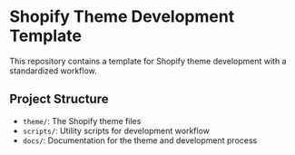 # Shopify Theme Development Template

This repository contains a template for Shopify theme development with a standardized workflow.

## Project Structure
- `theme/`: The Shopify theme files
- `scripts/`: Utility scripts for development workflow
- `docs/`: Documentation for the theme and development process

